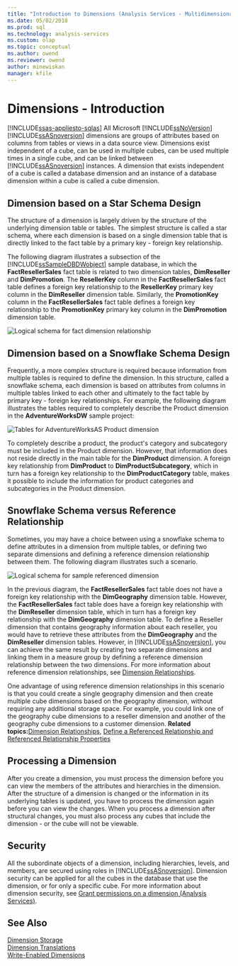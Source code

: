 ```yaml
---
title: "Introduction to Dimensions (Analysis Services - Multidimensional Data) | Microsoft Docs"
ms.date: 05/02/2018
ms.prod: sql
ms.technology: analysis-services
ms.custom: olap
ms.topic: conceptual
ms.author: owend
ms.reviewer: owend
author: minewiskan
manager: kfile
---
```

# Dimensions - Introduction
[!INCLUDE[ssas-appliesto-sqlas](../../includes/ssas-appliesto-sqlas.md)]
  All Microsoft [!INCLUDE[ssNoVersion](../../includes/ssnoversion-md.md)] [!INCLUDE[ssASnoversion](../../includes/ssasnoversion-md.md)] dimensions are groups of attributes based on columns from tables or views in a data source view. Dimensions exist independent of a cube, can be used in multiple cubes, can be used multiple times in a single cube, and can be linked between [!INCLUDE[ssASnoversion](../../includes/ssasnoversion-md.md)] instances. A dimension that exists independent of a cube is called a database dimension and an instance of a database dimension within a cube is called a cube dimension.  
  
## Dimension based on a Star Schema Design  
 The structure of a dimension is largely driven by the structure of the underlying dimension table or tables. The simplest structure is called a star schema, where each dimension is based on a single dimension table that is directly linked to the fact table by a primary key - foreign key relationship.  
  
 The following diagram illustrates a subsection of the [!INCLUDE[ssSampleDBDWobject](../../includes/sssampledbdwobject-md.md)] sample database, in which the **FactResellerSales** fact table is related to two dimension tables, **DimReseller** and **DimPromotion**. The **ResellerKey** column in the **FactResellerSales** fact table defines a foreign key relationship to the **ResellerKey** primary key column in the **DimReseller** dimension table. Similarly, the **PromotionKey** column in the **FactResellerSales** fact table defines a foreign key relationship to the **PromotionKey** primary key column in the **DimPromotion** dimension table.  
  
 ![Logical schema for fact dimension relationship](../../analysis-services/multidimensional-models-olap-logical-dimension-objects/media/dimfactrelationship.gif "Logical schema for fact dimension relationship")  
  
## Dimension based on a Snowflake Schema Design  
 Frequently, a more complex structure is required because information from multiple tables is required to define the dimension. In this structure, called a snowflake schema, each dimension is based on attributes from columns in multiple tables linked to each other and ultimately to the fact table by primary key - foreign key relationships. For example, the following diagram illustrates the tables required to completely describe the Product dimension in the **AdventureWorksDW** sample project:  
  
 ![Tables for AdventureWorksAS Product dimension](../../analysis-services/multidimensional-models-olap-logical-dimension-objects/media/dimproduct.gif "Tables for AdventureWorksAS Product dimension")  
  
 To completely describe a product, the product's category and subcategory must be included in the Product dimension. However, that information does not reside directly in the main table for the **DimProduct** dimension. A foreign key relationship from **DimProduct** to **DimProductSubcategory**, which in turn has a foreign key relationship to the **DimProductCategory** table, makes it possible to include the information for product categories and subcategories in the Product dimension.  
  
## Snowflake Schema versus Reference Relationship  
 Sometimes, you may have a choice between using a snowflake schema to define attributes in a dimension from multiple tables, or defining two separate dimensions and defining a reference dimension relationship between them. The following diagram illustrates such a scenario.  
  
 ![Logical schema for sample referenced dimension](../../analysis-services/multidimensional-models-olap-logical-dimension-objects/media/dimindirect.gif "Logical schema for sample referenced dimension")  
  
 In the previous diagram, the **FactResellerSales** fact table does not have a foreign key relationship with the **DimGeography** dimension table. However, the **FactResellerSales** fact table does have a foreign key relationship with the **DimReseller** dimension table, which in turn has a foreign key relationship with the **DimGeography** dimension table. To define a Reseller dimension that contains geography information about each reseller, you would have to retrieve these attributes from the **DimGeography** and the **DimReseller** dimension tables. However, in [!INCLUDE[ssASnoversion](../../includes/ssasnoversion-md.md)], you can achieve the same result by creating two separate dimensions and linking them in a measure group by defining a reference dimension relationship between the two dimensions. For more information about reference dimension relationships, see [Dimension Relationships](../../analysis-services/multidimensional-models-olap-logical-cube-objects/dimension-relationships.md).  
  
 One advantage of using reference dimension relationships in this scenario is that you could create a single geography dimension and then create multiple cube dimensions based on the geography dimension, without requiring any additional storage space. For example, you could link one of the geography cube dimensions to a reseller dimension and another of the geography cube dimensions to a customer dimension. **Related topics:**[Dimension Relationships](../../analysis-services/multidimensional-models-olap-logical-cube-objects/dimension-relationships.md), [Define a Referenced Relationship and Referenced Relationship Properties](../../analysis-services/multidimensional-models/define-a-referenced-relationship-and-referenced-relationship-properties.md)  
  
## Processing a Dimension  
 After you create a dimension, you must process the dimension before you can view the members of the attributes and hierarchies in the dimension. After the structure of a dimension is changed or the information in its underlying tables is updated, you have to process the dimension again before you can view the changes. When you process a dimension after structural changes, you must also process any cubes that include the dimension - or the cube will not be viewable.  
  
## Security  
 All the subordinate objects of a dimension, including hierarchies, levels, and members, are secured using roles in [!INCLUDE[ssASnoversion](../../includes/ssasnoversion-md.md)]. Dimension security can be applied for all the cubes in the database that use the dimension, or for only a specific cube. For more information about dimension security, see [Grant permissions on a dimension &#40;Analysis Services&#41;](../../analysis-services/multidimensional-models/grant-permissions-on-a-dimension-analysis-services.md).  
  
## See Also  
 [Dimension Storage](../../analysis-services/multidimensional-models-olap-logical-dimension-objects/dimensions-storage.md)   
 [Dimension Translations](../../analysis-services/multidimensional-models-olap-logical-dimension-objects/dimension-translations.md)   
 [Write-Enabled Dimensions](../../analysis-services/multidimensional-models-olap-logical-dimension-objects/write-enabled-dimensions.md)  
  
  
